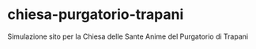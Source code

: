 # chiesa-purgatorio-trapani
Simulazione sito per la Chiesa delle Sante Anime del Purgatorio di Trapani
